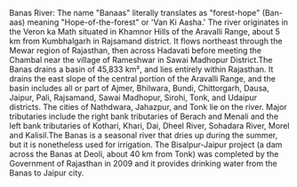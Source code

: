 Banas River: The name "Banaas" literally translates as "forest-hope" (Ban-aas) meaning "Hope-of-the-forest" or 'Van Ki Aasha.' The river originates in the Veron ka Math situated in Khamnor Hills of the Aravalli Range, about 5 km from Kumbhalgarh in Rajsamand district. It flows northeast through the Mewar region of Rajasthan, then across Hadavati before meeting the Chambal near the village of Rameshwar in Sawai Madhopur District.The Banas drains a basin of 45,833 km², and lies entirely within Rajasthan. It drains the east slope of the central portion of the Aravalli Range, and the basin includes all or part of Ajmer, Bhilwara, Bundi, Chittorgarh, Dausa, Jaipur, Pali, Rajsamand, Sawai Madhopur, Sirohi, Tonk, and Udaipur districts. The cities of Nathdwara, Jahazpur, and Tonk lie on the river. Major tributaries include the right bank tributaries of Berach and Menali and the left bank tributaries of Kothari, Khari, Dai, Dheel River, Sohadara River, Morel and Kalisil.The Banas is a seasonal river that dries up during the summer, but it is nonetheless used for irrigation. The Bisalpur-Jaipur project (a dam across the Banas at Deoli, about 40 km from Tonk) was completed by the Government of Rajasthan in 2009 and it provides drinking water from the Banas to Jaipur city.
